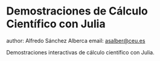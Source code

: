 # Demostraciones de Cálculo Científico con Julia

author: Alfredo Sánchez Alberca
email: asalber@ceu.es

Demostraciones interactivas de cálculo científico con Julia.